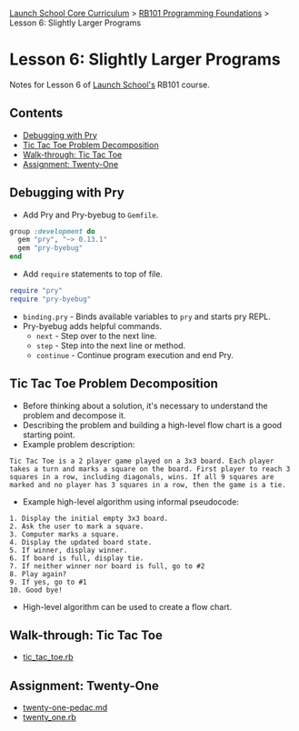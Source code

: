 [Launch School Core Curriculum][readme] >
[RB101 Programming Foundations][rb101-notes] >
Lesson 6: Slightly Larger Programs

# Lesson 6: Slightly Larger Programs

Notes for Lesson 6 of [Launch School's][launch-school] RB101 course.

## Contents

- [Debugging with Pry](#debugging-with-pry)
- [Tic Tac Toe Problem Decomposition](#tic-tac-toe-problem-decomposition)
- [Walk-through: Tic Tac Toe](#walk-through-tic-tac-toe)
- [Assignment: Twenty-One](#assignment-twenty-one)

## Debugging with Pry

- Add Pry and Pry-byebug to `Gemfile`.

```ruby
group :development do
  gem "pry", "~> 0.13.1"
  gem "pry-byebug"
end
```

- Add `require` statements to top of file.

```ruby
require "pry"
require "pry-byebug"
```

- `binding.pry` - Binds available variables to `pry` and starts pry REPL.
- Pry-byebug adds helpful commands.
  - `next` - Step over to the next line.
  - `step` - Step into the next line or method.
  - `continue` - Continue program execution and end Pry.

## Tic Tac Toe Problem Decomposition

- Before thinking about a solution, it's necessary to understand the problem and decompose it.
- Describing the problem and building a high-level flow chart is a good starting point.
- Example problem description:

```text
Tic Tac Toe is a 2 player game played on a 3x3 board. Each player takes a turn and marks a square on the board. First player to reach 3 squares in a row, including diagonals, wins. If all 9 squares are marked and no player has 3 squares in a row, then the game is a tie.
```

- Example high-level algorithm using informal pseudocode:

```text
1. Display the initial empty 3x3 board.
2. Ask the user to mark a square.
3. Computer marks a square.
4. Display the updated board state.
5. If winner, display winner.
6. If board is full, display tie.
7. If neither winner nor board is full, go to #2
8. Play again?
9. If yes, go to #1
10. Good bye!
```

- High-level algorithm can be used to create a flow chart.

## Walk-through: Tic Tac Toe

- [tic_tac_toe.rb](tic_tac_toe.rb)

## Assignment: Twenty-One

- [twenty-one-pedac.md](twenty-one-pedac.md)
- [twenty_one.rb](twenty_one.rb)

[rb101-notes]: /rb101/rb101-notes.md
[readme]: /README.md
[launch-school]: https://launchschool.com
